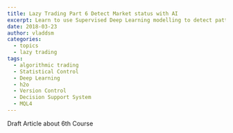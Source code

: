 ```yaml
---
title: Lazy Trading Part 6 Detect Market status with AI
excerpt: Learn to use Supervised Deep Learning modelling to detect patterns of Financial Assets
date: 2018-03-23
author: vladdsm
categories:
  - topics
  - lazy trading
tags:
  - algorithmic trading
  - Statistical Control
  - Deep Learning
  - h2o
  - Version Control
  - Decision Support System
  - MQL4
---
```


Draft Article about 6th Course
